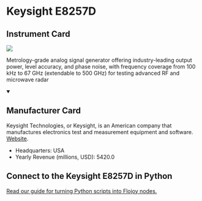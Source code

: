 
# Keysight E8257D

## Instrument Card

<img src="https://v5.airtableusercontent.com/v1/19/19/1691539200000/8Uvia81FRQKa_fWQI4xZEA/W4Lp4QZ2-AEYHAl1QkkVgBMmFubGlNfkXbfY5Fr9oHClt_A1hQ-1pqNmYhYputbhgNuQ9uEQDSe-wAxAETk8FncJph1S5ElRFTRQtl9xXkY/OZaIk46WAGYC0EyEwbo0fU6vlWOhLlGri6lb4F3Z6bU"/>
<p>Metrology-grade analog signal generator offering industry-leading output power, level accuracy, and phase noise, with frequency coverage from 100 kHz to 67 GHz (extendable to 500 GHz) for testing advanced RF and microwave radar</p>

<details open>
<summary><h2>Manufacturer Card</h2></summary>

Keysight Technologies, or Keysight, is an American company that manufactures electronics test and measurement equipment and software. <a href="https://www.keysight.com/us/en/home.html">Website</a>.

<ul>
  <li>Headquarters: USA</li>
  <li>Yearly Revenue (millions, USD): 5420.0</li>
</ul>
</details>

## Connect to the Keysight E8257D in Python

[Read our guide for turning Python scripts into Flojoy nodes.](https://docs.flojoy.ai/custom-nodes/creating-custom-node/)


